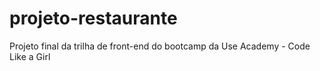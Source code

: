 # projeto-restaurante
Projeto final da trilha de front-end do bootcamp da Use Academy - Code Like a Girl
